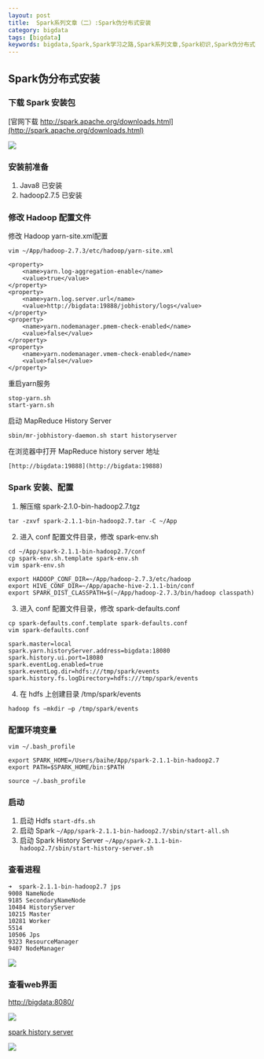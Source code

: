```yaml
---
layout: post
title:  Spark系列文章（二）:Spark伪分布式安装
category: bigdata 
tags: [bigdata]
keywords: bigdata,Spark,Spark学习之路,Spark系列文章,Spark初识,Spark伪分布式安装
---
```


## Spark伪分布式安装

### 下载 Spark 安装包
[官网下载 http://spark.apache.org/downloads.html](http://spark.apache.org/downloads.html)

![](https://static.studytime.xin/image/articles/spring-boot20190907184655.png?x-oss-process=image/resize,w_800)

### 安装前准备

1. Java8 已安装
2. hadoop2.7.5 已安装

### 修改 Hadoop 配置文件
修改 Hadoop yarn-site.xml配置

```
vim ~/App/hadoop-2.7.3/etc/hadoop/yarn-site.xml

<property>
    <name>yarn.log-aggregation-enable</name> 
    <value>true</value> 
</property> 
<property> 
    <name>yarn.log.server.url</name> 
    <value>http://bigdata:19888/jobhistory/logs</value> 
</property> 
<property> 
    <name>yarn.nodemanager.pmem-check-enabled</name> 
    <value>false</value> 
</property> 
<property> 
    <name>yarn.nodemanager.vmem-check-enabled</name> 
    <value>false</value>
</property>
```

重启yarn服务
```
stop-yarn.sh 
start-yarn.sh
```

启动 MapReduce History Server

```
sbin/mr-jobhistory-daemon.sh start historyserver
```

在浏览器中打开 MapReduce history server 地址 <br>

```
[http://bigdata:19888](http://bigdata:19888)
```


### Spark 安装、配置

1. 解压缩 spark-2.1.0-bin-hadoop2.7.tgz

```
tar -zxvf spark-2.1.1-bin-hadoop2.7.tar -C ~/App
```

2. 进入 conf 配置文件目录，修改 spark-env.sh
```
cd ~/App/spark-2.1.1-bin-hadoop2.7/conf
cp spark-env.sh.template spark-env.sh
vim spark-env.sh

export HADOOP_CONF_DIR=~/App/hadoop-2.7.3/etc/hadoop
export HIVE_CONF_DIR=~/App/apache-hive-2.1.1-bin/conf
export SPARK_DIST_CLASSPATH=$(~/App/hadoop-2.7.3/bin/hadoop classpath)
```

3. 进入 conf 配置文件目录，修改 spark-defaults.conf

```
cp spark-defaults.conf.template spark-defaults.conf
vim spark-defaults.conf

spark.master=local
spark.yarn.historyServer.address=bigdata:18080
spark.history.ui.port=18080
spark.eventLog.enabled=true
spark.eventLog.dir=hdfs:///tmp/spark/events
spark.history.fs.logDirectory=hdfs:///tmp/spark/events
```

4. 在 hdfs 上创建目录 /tmp/spark/events
```
hadoop fs –mkdir –p /tmp/spark/events
```

### 配置环境变量
```
vim ~/.bash_profile

export SPARK_HOME=/Users/baihe/App/spark-2.1.1-bin-hadoop2.7
export PATH=$SPARK_HOME/bin:$PATH

source ~/.bash_profile
```

### 启动
1. 启动 Hdfs `start-dfs.sh`
2. 启动 Spark `~/App/spark-2.1.1-bin-hadoop2.7/sbin/start-all.sh`
3. 启动 Spark History Server `~/App/spark-2.1.1-bin-hadoop2.7/sbin/start-history-server.sh`

### 查看进程

```
➜  spark-2.1.1-bin-hadoop2.7 jps
9008 NameNode
9185 SecondaryNameNode
10484 HistoryServer
10215 Master
10281 Worker
5514
10506 Jps
9323 ResourceManager
9407 NodeManager
```

![](https://static.studytime.xin/image/articles/spring-boot20190907193722.png?x-oss-process=image/resize,w_800)


### 查看web界面

[http://bigdata:8080/](http://bigdata:8080/)

![](https://static.studytime.xin/image/articles/spring-boot20190907194335.png?x-oss-process=image/resize,w_1100)


[spark history server ](http://bigdata:18080/)

![](https://static.studytime.xin/image/articles/spring-boot20190907194244.png?x-oss-process=image/resize,w_1100)

